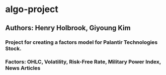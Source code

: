 # algo-project
## Authors: Henry Holbrook, Giyoung Kim

### Project for creating a factors model for Palantir Technologies Stock.
### Factors: OHLC, Volatility, Risk-Free Rate, Military Power Index, News Articles
